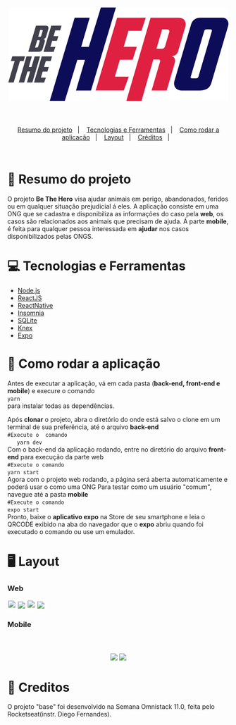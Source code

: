  <h1 align="center">
  <img src="assets/logo.svg" ></img>
 </h1>

<br>
 
 <p align="center">
  <a href="#page_facing_upresumo-do-projeto">Resumo do projeto</a>&nbsp;&nbsp;&nbsp;|&nbsp;&nbsp;&nbsp;
  <a href="#computertecnologias-e-ferramentas">Tecnologias e Ferramentas</a>&nbsp;&nbsp;&nbsp;|&nbsp;&nbsp;&nbsp;
  <a href="#dvdcomo-rodar-a-aplicação">Como rodar a aplicação</a>&nbsp;&nbsp;&nbsp;|&nbsp;&nbsp;&nbsp;
  <a href="#desktop_computerlayout">Layout</a>&nbsp;&nbsp;&nbsp;|&nbsp;&nbsp;&nbsp;
  <a href="#bookmarkcreditos">Créditos</a>&nbsp;&nbsp;&nbsp;|&nbsp;&nbsp;&nbsp;
 </p>
 
 
 <br>
 
 # :page_facing_up:	Resumo do projeto
 
 O projeto **Be The Hero** visa ajudar animais em perigo, abandonados, feridos ou em qualquer situação prejudicial á eles. A aplicação    consiste em uma ONG que se cadastra e disponibiliza as informações do caso pela **web**, os casos são relacionados aos animais que precisam de ajuda. Á parte **mobile**, é feita para qualquer pessoa interessada em **ajudar** nos casos disponibilizados pelas ONGS.
 
 # :computer:	Tecnologias e Ferramentas
 
  * [Node.js](https://nodejs.org/en/)
  * [ReactJS](https://pt-br.reactjs.org)
  * [ReactNative](https://reactnative.dev)
  * [Insomnia](https://insomnia.rest/download/)
  * [SQLite](https://www.sqlite.org/index.html)
  * [Knex](http://knexjs.org)
  * [Expo](https://expo.io)
 
 # :dvd:	Como rodar a aplicação
 
 Antes de executar a aplicação, vá em cada pasta (**back-end, front-end e mobile**) e execure o comando <br/>
 ``` yarn ``` <br/>
 para instalar todas as dependências.
 
 Após **clonar** o projeto, abra o diretório do onde está salvo o clone em um terminal de sua preferência, até o arquivo **back-end**
 <br/>
 ``` #Execute o  comando ```<br/>
 ```    yarn dev ``` <br/>
 Com o back-end da aplicação rodando, entre no diretório do arquivo **front-end** para execução da parte web
 <br/>
 ``` #Execute o comando ```<br/>
 ``` yarn start ``` <br/>
 Agora com o projeto web rodando, a página será aberta automaticamente e poderá usar o como uma ONG
 Para testar como um usuário "comum", navegue até a pasta **mobile**
 <br/>
 ``` #Execute o comando ```<br/>
 ``` expo start ```<br/>
 Pronto, baixe o **aplicativo expo** na Store de seu smartphone e leia o QRCODE exibido na aba do navegador que o **expo** abriu quando foi executado o comando ou use um emulador.
 
 # :desktop_computer:	Layout
  
  ### Web
 
  <img src="assets/loginScreen.png" width="420" style="padding: 2px"></img>
  <img src="assets/registerScreen.png" width="420" ></img>
  <img src="assets/incidentList.png" width="420" style="padding: 2px" ></img>
  <img src="assets/incidentRegister.png" width="420" ></img>
  
  ### Mobile
  
  <br/>
  
   <h3 align="center">
    <img src="assets/incidentsMobile.png" width="200" ></img>
    <img src="assets/detailsMobile.png" width="200"></img>
   </h3>
 
 # :bookmark:	Creditos
 
 O projeto "base" foi desenvolvido na Semana Omnistack 11.0, feita pelo Rocketseat(instr. Diego Fernandes).
